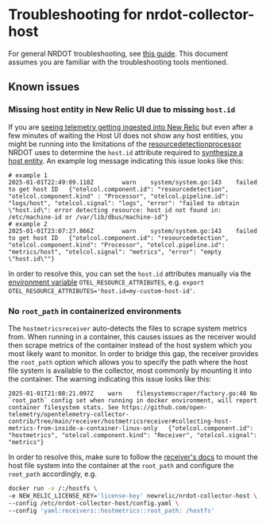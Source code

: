 # Troubleshooting for nrdot-collector-host

For general NRDOT troubleshooting, see [this guide](../TROUBLESHOOTING.md). This document assumes you are familiar with
the troubleshooting tools mentioned.

## Known issues

### Missing host entity in New Relic UI due to missing `host.id`
If you are [seeing telemetry getting ingested into New Relic](../TROUBLESHOOTING.md#user-content-stablelink-telemetry-not-reaching-new-relic) but even after a few minutes of waiting the Host UI does not show any host entities, you might be running into the limitations of the [resourcedetectionprocessor](https://github.com/open-telemetry/opentelemetry-collector-contrib/blob/main/processor/resourcedetectionprocessor/README.md) NRDOT uses to determine the `host.id` attribute required to [synthesize a host entity](https://github.com/newrelic/entity-definitions/blob/main/entity-types/infra-host/definition.yml#L62-L63). An example log message indicating this issue looks like this:
```
# example 1
2025-01-01T22:49:09.110Z        warn    system/system.go:143    failed to get host ID   {"otelcol.component.id": "resourcedetection", "otelcol.component.kind" : "Processor", "otelcol.pipeline.id": "logs/host", "otelcol.signal": "logs", "error": "failed to obtain \"host.id\": error detecting resource: host id not found in: /etc/machine-id or /var/lib/dbus/machine-id"}
# example 2
2025-01-01T23:07:27.866Z        warn    system/system.go:143    failed to get host ID   {"otelcol.component.id": "resourcedetection", "otelcol.component.kind": "Processor", "otelcol.pipeline.id": "metrics/host", "otelcol.signal": "metrics", "error": "empty \"host.id\""}
```
In order to resolve this, you can set the `host.id` attributes manually via the [environment variable](./README.md#configuration) `OTEL_RESOURCE_ATTRIBUTES`, e.g. `export OTEL_RESOURCE_ATTRIBUTES='host.id=my-custom-host-id'`.

### No `root_path` in containerized environments
The `hostmetricsreceiver` auto-detects the files to scrape system metrics from. When running in a container, this causes issues as the receiver would then scrape metrics of the container instead of the host system which you most likely want to monitor. In order to bridge this gap, the receiver provides the `root_path` option which allows you to specify the path where the host file system is available to the collector, most commonly by mounting it into the container. The warning indicating this issue looks like this:
```
2025-01-01T21:08:21.097Z	warn	filesystemscraper/factory.go:48	No `root_path` config set when running in docker environment, will report container filesystem stats. See https://github.com/open-telemetry/opentelemetry-collector-contrib/tree/main/receiver/hostmetricsreceiver#collecting-host-metrics-from-inside-a-container-linux-only	{"otelcol.component.id": "hostmetrics", "otelcol.component.kind": "Receiver", "otelcol.signal": "metrics"}
```
In order to resolve this, make sure to follow the [receiver's docs](https://github.com/open-telemetry/opentelemetry-collector-contrib/blob/main/receiver/hostmetricsreceiver/README.md#collecting-host-metrics-from-inside-a-container-linux-only) to mount the host file system into the container at the `root_path` and configure the `root_path` accordingly, e.g.
```bash
docker run -v /:/hostfs \
-e NEW_RELIC_LICENSE_KEY='license-key' newrelic/nrdot-collector-host \
--config /etc/nrdot-collector-host/config.yaml \
--config 'yaml:receivers::hostmetrics::root_path: /hostfs'
```